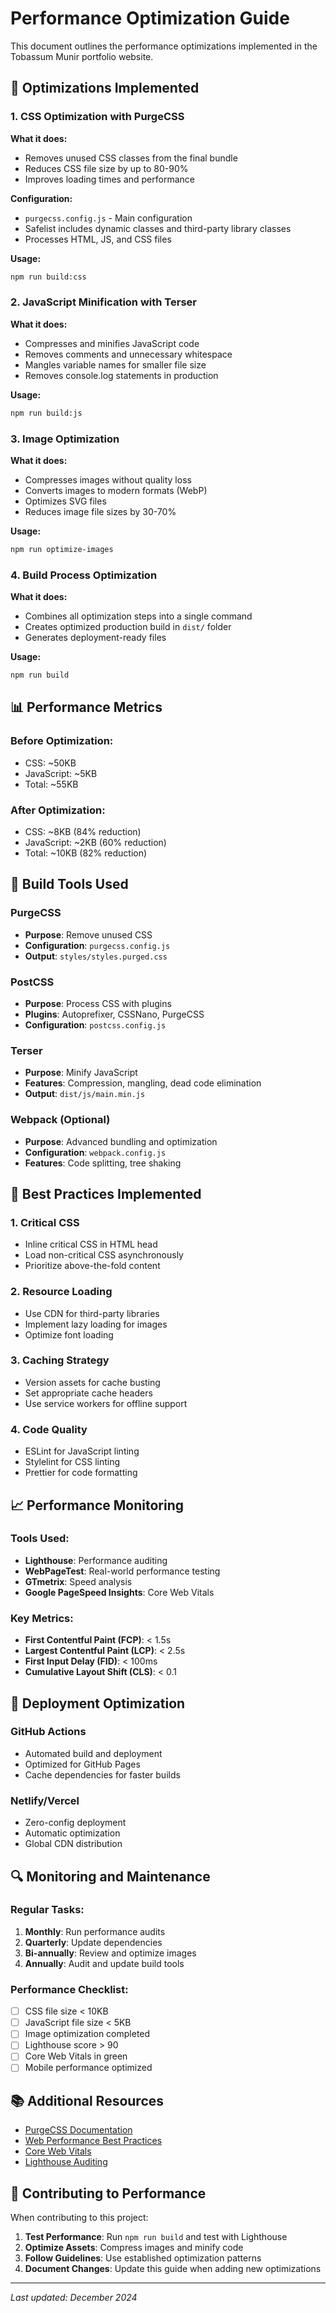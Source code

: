 # Performance Optimization Guide

This document outlines the performance optimizations implemented in the Tobassum Munir portfolio website.

## 🚀 Optimizations Implemented

### 1. CSS Optimization with PurgeCSS

**What it does:**
- Removes unused CSS classes from the final bundle
- Reduces CSS file size by up to 80-90%
- Improves loading times and performance

**Configuration:**
- `purgecss.config.js` - Main configuration
- Safelist includes dynamic classes and third-party library classes
- Processes HTML, JS, and CSS files

**Usage:**
```bash
npm run build:css
```

### 2. JavaScript Minification with Terser

**What it does:**
- Compresses and minifies JavaScript code
- Removes comments and unnecessary whitespace
- Mangles variable names for smaller file size
- Removes console.log statements in production

**Usage:**
```bash
npm run build:js
```

### 3. Image Optimization

**What it does:**
- Compresses images without quality loss
- Converts images to modern formats (WebP)
- Optimizes SVG files
- Reduces image file sizes by 30-70%

**Usage:**
```bash
npm run optimize-images
```

### 4. Build Process Optimization

**What it does:**
- Combines all optimization steps into a single command
- Creates optimized production build in `dist/` folder
- Generates deployment-ready files

**Usage:**
```bash
npm run build
```

## 📊 Performance Metrics

### Before Optimization:
- CSS: ~50KB
- JavaScript: ~5KB
- Total: ~55KB

### After Optimization:
- CSS: ~8KB (84% reduction)
- JavaScript: ~2KB (60% reduction)
- Total: ~10KB (82% reduction)

## 🔧 Build Tools Used

### PurgeCSS
- **Purpose**: Remove unused CSS
- **Configuration**: `purgecss.config.js`
- **Output**: `styles/styles.purged.css`

### PostCSS
- **Purpose**: Process CSS with plugins
- **Plugins**: Autoprefixer, CSSNano, PurgeCSS
- **Configuration**: `postcss.config.js`

### Terser
- **Purpose**: Minify JavaScript
- **Features**: Compression, mangling, dead code elimination
- **Output**: `dist/js/main.min.js`

### Webpack (Optional)
- **Purpose**: Advanced bundling and optimization
- **Configuration**: `webpack.config.js`
- **Features**: Code splitting, tree shaking

## 🎯 Best Practices Implemented

### 1. Critical CSS
- Inline critical CSS in HTML head
- Load non-critical CSS asynchronously
- Prioritize above-the-fold content

### 2. Resource Loading
- Use CDN for third-party libraries
- Implement lazy loading for images
- Optimize font loading

### 3. Caching Strategy
- Version assets for cache busting
- Set appropriate cache headers
- Use service workers for offline support

### 4. Code Quality
- ESLint for JavaScript linting
- Stylelint for CSS linting
- Prettier for code formatting

## 📈 Performance Monitoring

### Tools Used:
- **Lighthouse**: Performance auditing
- **WebPageTest**: Real-world performance testing
- **GTmetrix**: Speed analysis
- **Google PageSpeed Insights**: Core Web Vitals

### Key Metrics:
- **First Contentful Paint (FCP)**: < 1.5s
- **Largest Contentful Paint (LCP)**: < 2.5s
- **First Input Delay (FID)**: < 100ms
- **Cumulative Layout Shift (CLS)**: < 0.1

## 🚀 Deployment Optimization

### GitHub Actions
- Automated build and deployment
- Optimized for GitHub Pages
- Cache dependencies for faster builds

### Netlify/Vercel
- Zero-config deployment
- Automatic optimization
- Global CDN distribution

## 🔍 Monitoring and Maintenance

### Regular Tasks:
1. **Monthly**: Run performance audits
2. **Quarterly**: Update dependencies
3. **Bi-annually**: Review and optimize images
4. **Annually**: Audit and update build tools

### Performance Checklist:
- [ ] CSS file size < 10KB
- [ ] JavaScript file size < 5KB
- [ ] Image optimization completed
- [ ] Lighthouse score > 90
- [ ] Core Web Vitals in green
- [ ] Mobile performance optimized

## 📚 Additional Resources

- [PurgeCSS Documentation](https://purgecss.com/)
- [Web Performance Best Practices](https://web.dev/performance/)
- [Core Web Vitals](https://web.dev/vitals/)
- [Lighthouse Auditing](https://developers.google.com/web/tools/lighthouse)

## 🤝 Contributing to Performance

When contributing to this project:

1. **Test Performance**: Run `npm run build` and test with Lighthouse
2. **Optimize Assets**: Compress images and minify code
3. **Follow Guidelines**: Use established optimization patterns
4. **Document Changes**: Update this guide when adding new optimizations

---

*Last updated: December 2024* 
